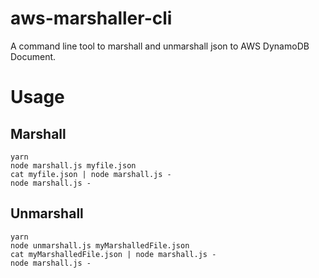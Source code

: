 # aws-marshaller-cli

A command line tool to marshall and unmarshall json to AWS DynamoDB Document.

# Usage

## Marshall

```shell
yarn
node marshall.js myfile.json
cat myfile.json | node marshall.js -
node marshall.js -
```

## Unmarshall

```shell
yarn
node unmarshall.js myMarshalledFile.json
cat myMarshalledFile.json | node marshall.js -
node marshall.js -
```
